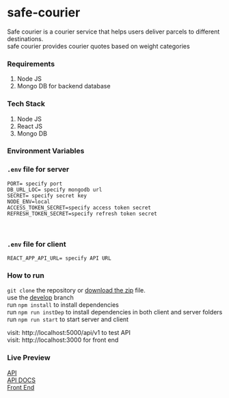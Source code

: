 # safe-courier
Safe courier is a courier service that helps users deliver parcels to different destinations. <br>
safe courier provides courier quotes based on weight categories

### Requirements
1. Node JS
2. Mongo DB for backend database

### Tech Stack
1. Node JS
2. React JS
3. Mongo DB

### Environment Variables
### `.env` file for server
```.env
PORT= specify port
DB_URL_LOC= specify mongodb url 
SECRET= specify secret key
NODE_ENV=local
ACCESS_TOKEN_SECRET=specify access token secret
REFRESH_TOKEN_SECRET=specify refresh token secret
```
<br>

### `.env` file for client
```.env
REACT_APP_API_URL= specify API URL
```

### How to run
`git clone` the repository or [download the zip](https://github.com/kallyas/safe-courier/archive/refs/heads/develop.zip) file. 
<br>
use the [develop](https://github.com/kallyas/safe-courier/) branch<br>
run `npm install` to install dependencies<br>
run `npm run instDep` to install dependencies in both client and server folders<br>
run `npm run start` to start server and client<br>

visit: http://localhost:5000/api/v1 to test API<br>
visit: http://localhost:3000 for front end


### Live Preview
[API](https://safe-courier-backend-api.herokuapp.com/api/v1/)<br>
[API DOCS](https://safe-courier-backend-api.herokuapp.com/api/v1/api-docs/)<br>
[Front End](https://safe-courier-front-end.netlify.app)<br>

